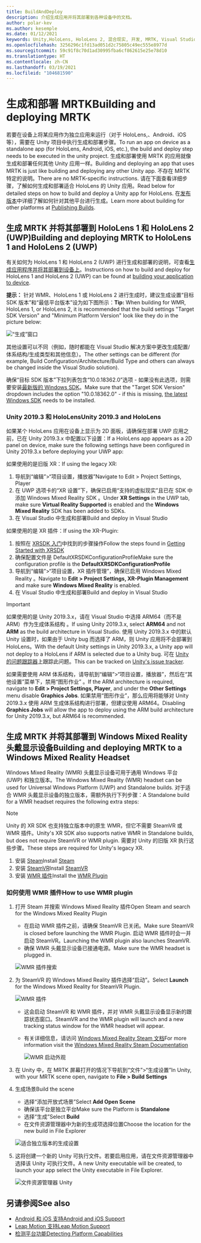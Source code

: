 ```yaml
---
title: BuildAndDeploy
description: 介绍生成应用并将其部署到各种设备中的文档。
author: polar-kev
ms.author: kesemple
ms.date: 01/12/2021
keywords: Unity,HoloLens, HoloLens 2, 混合现实, 开发, MRTK, Visual Studio, Android, IOS
ms.openlocfilehash: 3256296c1fd13ad051d2c75805c49ec555e8977d
ms.sourcegitcommit: 59c91f8c70d1ad30995fba6cf862615e25e78d10
ms.translationtype: HT
ms.contentlocale: zh-CN
ms.lasthandoff: 03/19/2021
ms.locfileid: "104681590"
---
```

# <a name="building-and-deploying-mrtk"></a><span data-ttu-id="02ead-104">生成和部署 MRTK</span><span class="sxs-lookup"><span data-stu-id="02ead-104">Building and deploying MRTK</span></span>

<span data-ttu-id="02ead-105">若要在设备上将某应用作为独立应用来运行（对于 HoloLens,、Android、iOS 等），需要在 Unity 项目中执行生成和部署步骤。</span><span class="sxs-lookup"><span data-stu-id="02ead-105">To run an app on device as a standalone app (for HoloLens, Android, iOS, etc.), the build and deploy step needs to be executed in the unity project.</span></span> <span data-ttu-id="02ead-106">生成和部署使用 MRTK 的应用就像生成和部署任何其他 Unity 应用一样。</span><span class="sxs-lookup"><span data-stu-id="02ead-106">Building and deploying an app that uses MRTK is just like building and deploying any other Unity app.</span></span> <span data-ttu-id="02ead-107">不存在 MRTK 特定的说明。</span><span class="sxs-lookup"><span data-stu-id="02ead-107">There are no MRTK-specific instructions.</span></span> <span data-ttu-id="02ead-108">请在下面查看详细步骤，了解如何生成和部署适合 HoloLens 的 Unity 应用。</span><span class="sxs-lookup"><span data-stu-id="02ead-108">Read below for detailed steps on how to build and deploy a Unity app for HoloLens.</span></span>  <span data-ttu-id="02ead-109">在[发布版本](https://docs.unity3d.com/Manual/PublishingBuilds.html)中详细了解如何针对其他平台进行生成。</span><span class="sxs-lookup"><span data-stu-id="02ead-109">Learn more about building for other platforms at [Publishing Builds](https://docs.unity3d.com/Manual/PublishingBuilds.html).</span></span>

## <a name="building-and-deploying-mrtk-to-hololens-1-and-hololens-2-uwp"></a><span data-ttu-id="02ead-110">生成 MRTK 并将其部署到 HoloLens 1 和 HoloLens 2 (UWP)</span><span class="sxs-lookup"><span data-stu-id="02ead-110">Building and deploying MRTK to HoloLens 1 and HoloLens 2 (UWP)</span></span>

<span data-ttu-id="02ead-111">有关如何为 HoloLens 1 和 HoloLens 2 (UWP) 进行生成和部署的说明，可查看[生成应用程序并将其部署到设备上](https://docs.microsoft.com/windows/mixed-reality/mrlearning-base-ch1#build-your-application-to-your-device)。</span><span class="sxs-lookup"><span data-stu-id="02ead-111">Instructions on how to build and deploy for HoloLens 1 and HoloLens 2 (UWP) can be found at [building your application to device](https://docs.microsoft.com/windows/mixed-reality/mrlearning-base-ch1#build-your-application-to-your-device).</span></span>

<span data-ttu-id="02ead-112">**提示：** 针对 WMR、HoloLens 1 或 HoloLens 2 进行生成时，建议生成设置“目标 SDK 版本”和“最低平台版本”设为如下图所示：</span><span class="sxs-lookup"><span data-stu-id="02ead-112">**Tip:** When building for WMR, HoloLens 1, or HoloLens 2, it is recommended that the build settings "Target SDK Version" and "Minimum Platform Version" look like they do in the picture below:</span></span>

![“生成”窗口](../features/images/getting-started/BuildWindow.png)

<span data-ttu-id="02ead-114">其他设置可以不同（例如，随时都能在 Visual Studio 解决方案中更改生成配置/体系结构/生成类型和其他信息）。</span><span class="sxs-lookup"><span data-stu-id="02ead-114">The other settings can be different (for example, Build Configuration/Architecture/Build Type and others can always be changed inside the Visual Studio solution).</span></span>

<span data-ttu-id="02ead-115">确保“目标 SDK 版本”下拉列表包含“10.0.18362.0”选项 - 如果没有此选项，则需要安装[最新版的 Windows SDK](https://developer.microsoft.com/windows/downloads/windows-10-sdk)。</span><span class="sxs-lookup"><span data-stu-id="02ead-115">Make sure that the "Target SDK Version" dropdown includes the option "10.0.18362.0" - if this is missing, [the latest Windows SDK](https://developer.microsoft.com/windows/downloads/windows-10-sdk) needs to be installed.</span></span>

### <a name="unity-20193-and-hololens"></a><span data-ttu-id="02ead-116">Unity 2019.3 和 HoloLens</span><span class="sxs-lookup"><span data-stu-id="02ead-116">Unity 2019.3 and HoloLens</span></span>

<span data-ttu-id="02ead-117">如果某个 HoloLens 应用在设备上显示为 2D 面板，请确保在部署 UWP 应用之前，已在 Unity 2019.3.x 中配置以下设置：</span><span class="sxs-lookup"><span data-stu-id="02ead-117">If a HoloLens app appears as a 2D panel on device, make sure the following settings have been configured in Unity 2019.3.x before deploying your UWP app:</span></span>

<span data-ttu-id="02ead-118">如果使用的是旧版 XR：</span><span class="sxs-lookup"><span data-stu-id="02ead-118">If using the legacy XR:</span></span>

1. <span data-ttu-id="02ead-119">导航到“编辑”>“项目设置，播放器”</span><span class="sxs-lookup"><span data-stu-id="02ead-119">Navigate to Edit > Project Settings, Player</span></span>
1. <span data-ttu-id="02ead-120">在 UWP 选项卡的“XR 设置”下，确保已启用“支持的虚拟现实”且已在 SDK 中添加 Windows Mixed Reality SDK  。</span><span class="sxs-lookup"><span data-stu-id="02ead-120">Under **XR Settings** in the UWP tab, make sure **Virtual Reality Supported** is enabled and the **Windows Mixed Reality** SDK has been added to SDKs.</span></span>
1. <span data-ttu-id="02ead-121">在 Visual Studio 中生成和部署</span><span class="sxs-lookup"><span data-stu-id="02ead-121">Build and deploy in Visual Studio</span></span>

<span data-ttu-id="02ead-122">如果使用的是 XR 插件：</span><span class="sxs-lookup"><span data-stu-id="02ead-122">If using the XR-Plugin:</span></span>

1. <span data-ttu-id="02ead-123">按照在 [XRSDK 入门](../configuration/GettingStartedWithMRTKAndXRSDK.md)中找到的步骤操作</span><span class="sxs-lookup"><span data-stu-id="02ead-123">Follow the steps found in [Getting Started with XRSDK](../configuration/GettingStartedWithMRTKAndXRSDK.md)</span></span>
1. <span data-ttu-id="02ead-124">确保配置文件是 DefaultXRSDKConfigurationProfile</span><span class="sxs-lookup"><span data-stu-id="02ead-124">Make sure the configuration profile is the **DefaultXRSDKConfigurationProfile**</span></span>
1. <span data-ttu-id="02ead-125">导航到“编辑”>“项目设置，XR 插件管理”，确保已启用 Windows Mixed Reality 。</span><span class="sxs-lookup"><span data-stu-id="02ead-125">Navigate to **Edit > Project Settings, XR-Plugin Management** and make sure **Windows Mixed Reality** is enabled.</span></span>
1. <span data-ttu-id="02ead-126">在 Visual Studio 中生成和部署</span><span class="sxs-lookup"><span data-stu-id="02ead-126">Build and deploy in Visual Studio</span></span>

>[!IMPORTANT]
> <span data-ttu-id="02ead-127">如果使用的是 Unity 2019.3.x，请在 Visual Studio 中选择 ARM64（而不是 ARM）作为生成体系结构 。</span><span class="sxs-lookup"><span data-stu-id="02ead-127">If using Unity 2019.3.x, select **ARM64** and not **ARM** as the build architecture in Visual Studio.</span></span> <span data-ttu-id="02ead-128">使用 Unity 2019.3.x 中的默认 Unity 设置时，如果由于 Unity bug 而选择了 ARM，则 Unity 应用将不会部署到 HoloLens。</span><span class="sxs-lookup"><span data-stu-id="02ead-128">With the default Unity settings in Unity 2019.3.x, a Unity app will not deploy to a HoloLens if ARM is selected due to a Unity bug.</span></span> <span data-ttu-id="02ead-129">可在 [Unity 的问题跟踪器](https://issuetracker.unity3d.com/issues/enabling-graphics-jobs-in-2019-dot-3-x-results-in-a-crash-or-nothing-rendering-on-hololens-2)上跟踪此问题。</span><span class="sxs-lookup"><span data-stu-id="02ead-129">This can be tracked on [Unity's issue tracker](https://issuetracker.unity3d.com/issues/enabling-graphics-jobs-in-2019-dot-3-x-results-in-a-crash-or-nothing-rendering-on-hololens-2).</span></span>
>
> <span data-ttu-id="02ead-130">如果需要使用 ARM 体系结构，请导航到“编辑”>“项目设置，播放器”，然后在“其他设置”菜单下，禁用“图形作业”  。</span><span class="sxs-lookup"><span data-stu-id="02ead-130">If the ARM architecture is required, navigate to **Edit > Project Settings, Player**, and under the **Other Settings** menu disable **Graphics Jobs**.</span></span> <span data-ttu-id="02ead-131">如果禁用“图形作业”，那么应用将能够对 Unity 2019.3.x 使用 ARM 生成体系结构进行部署，但建议使用 ARM64。</span><span class="sxs-lookup"><span data-stu-id="02ead-131">Disabling **Graphics Jobs** will allow the app to deploy using the ARM build architecture for Unity 2019.3.x, but ARM64 is recommended.</span></span>

## <a name="building-and-deploying-mrtk-to-a-windows-mixed-reality-headset"></a><span data-ttu-id="02ead-132">生成 MRTK 并将其部署到 Windows Mixed Reality 头戴显示设备</span><span class="sxs-lookup"><span data-stu-id="02ead-132">Building and deploying MRTK to a Windows Mixed Reality Headset</span></span>

<span data-ttu-id="02ead-133">Windows Mixed Reality (WMR) 头戴显示设备可用于通用 Windows 平台 (UWP) 和独立版本。</span><span class="sxs-lookup"><span data-stu-id="02ead-133">The Windows Mixed Reality (WMR) headset can be used for Universal Windows Platform (UWP) and Standalone builds.</span></span>  <span data-ttu-id="02ead-134">对于适合 WMR 头戴显示设备的独立版本，需额外执行下列步骤：</span><span class="sxs-lookup"><span data-stu-id="02ead-134">A Standalone build for a WMR headset requires the following extra steps:</span></span>

> [!NOTE]
> <span data-ttu-id="02ead-135">Unity 的 XR SDK 也支持独立版本中的原生 WMR，但它不需要 SteamVR 或 WMR 插件。</span><span class="sxs-lookup"><span data-stu-id="02ead-135">Unity's XR SDK also supports native WMR in Standalone builds, but does not require SteamVR or WMR plugin.</span></span> <span data-ttu-id="02ead-136">需要对 Unity 的旧版 XR 执行这些步骤。</span><span class="sxs-lookup"><span data-stu-id="02ead-136">These steps are required for Unity's legacy XR.</span></span>

1. <span data-ttu-id="02ead-137">安装 [Steam](https://store.steampowered.com/about/)</span><span class="sxs-lookup"><span data-stu-id="02ead-137">Install [Steam](https://store.steampowered.com/about/)</span></span>
1. <span data-ttu-id="02ead-138">安装 [SteamVR](https://store.steampowered.com/app/250820/SteamVR/)</span><span class="sxs-lookup"><span data-stu-id="02ead-138">Install [SteamVR](https://store.steampowered.com/app/250820/SteamVR/)</span></span>
1. <span data-ttu-id="02ead-139">安装 [WMR 插件](https://store.steampowered.com/app/719950/Windows_Mixed_Reality_for_SteamVR/)</span><span class="sxs-lookup"><span data-stu-id="02ead-139">Install the [WMR Plugin](https://store.steampowered.com/app/719950/Windows_Mixed_Reality_for_SteamVR/)</span></span>

### <a name="how-to-use-wmr-plugin"></a><span data-ttu-id="02ead-140">如何使用 WMR 插件</span><span class="sxs-lookup"><span data-stu-id="02ead-140">How to use WMR plugin</span></span>

1. <span data-ttu-id="02ead-141">打开 Steam 并搜索 Windows Mixed Reality 插件</span><span class="sxs-lookup"><span data-stu-id="02ead-141">Open Steam and search for the Windows Mixed Reality Plugin</span></span>
    - <span data-ttu-id="02ead-142">在启动 WMR 插件之前，请确保 SteamVR 已关闭。</span><span class="sxs-lookup"><span data-stu-id="02ead-142">Make sure SteamVR is closed before launching the WMR Plugin.</span></span> <span data-ttu-id="02ead-143">启动 WMR 插件时会一并启动 SteamVR。</span><span class="sxs-lookup"><span data-stu-id="02ead-143">Launching the WMR plugin also launches SteamVR.</span></span>
    - <span data-ttu-id="02ead-144">确保 WMR 头戴显示设备已接通电源。</span><span class="sxs-lookup"><span data-stu-id="02ead-144">Make sure the WMR headset is plugged in.</span></span>

    ![WMR 插件搜索](../features/images/build-deploy/wmr/SteamSearchWMRPlugin.png)

1. <span data-ttu-id="02ead-146">为 SteamVR 的 Windows Mixed Reality 插件选择“启动”。</span><span class="sxs-lookup"><span data-stu-id="02ead-146">Select **Launch** for the Windows Mixed Reality for SteamVR Plugin.</span></span>

    ![WMR 插件](../features/images/build-deploy/wmr/WMRPlugin.png)

    - <span data-ttu-id="02ead-148">这会启动 SteamVR 和 WMR 插件，并对 WMR 头戴显示设备显示新的跟踪状态窗口。</span><span class="sxs-lookup"><span data-stu-id="02ead-148">SteamVR and the WMR plugin will launch and a new tracking status window for the WMR headset will appear.</span></span>
    - <span data-ttu-id="02ead-149">有关详细信息，请访问 [Windows Mixed Reality Steam 文档](https://support.microsoft.com/help/4053622/windows-10-play-steamvr-games-in-windows-mixed-reality)</span><span class="sxs-lookup"><span data-stu-id="02ead-149">For more information visit the [Windows Mixed Reality Steam Documentation](https://support.microsoft.com/help/4053622/windows-10-play-steamvr-games-in-windows-mixed-reality)</span></span>

        ![WMR 启动外观](../features/images/build-deploy/wmr/WMRPluginActive.png)

1. <span data-ttu-id="02ead-151">在 Unity 中，在 MRTK 屏幕打开的情况下导航到“文件”>“生成设置”</span><span class="sxs-lookup"><span data-stu-id="02ead-151">In Unity, with your MRTK scene open, navigate to **File > Build Settings**</span></span>

1. <span data-ttu-id="02ead-152">生成场景</span><span class="sxs-lookup"><span data-stu-id="02ead-152">Build the scene</span></span>
    - <span data-ttu-id="02ead-153">选择“添加开放式场景”</span><span class="sxs-lookup"><span data-stu-id="02ead-153">Select **Add Open Scene**</span></span>
    - <span data-ttu-id="02ead-154">确保该平台是独立平台</span><span class="sxs-lookup"><span data-stu-id="02ead-154">Make sure the Platform is **Standalone**</span></span>
    - <span data-ttu-id="02ead-155">选择“生成”</span><span class="sxs-lookup"><span data-stu-id="02ead-155">Select **Build**</span></span>
    - <span data-ttu-id="02ead-156">在文件资源管理器中为新的生成项选择位置</span><span class="sxs-lookup"><span data-stu-id="02ead-156">Choose the location for the new build in File Explorer</span></span>

    ![适合独立版本的生成设置](../features/images/build-deploy/wmr/BuildSettingsStandaloneUnity.png)

1. <span data-ttu-id="02ead-158">这将创建一个新的 Unity 可执行文件。若要启用应用，请在文件资源管理器中选择该 Unity 可执行文件。</span><span class="sxs-lookup"><span data-stu-id="02ead-158">A new Unity executable will be created, to launch your app select the Unity executable in File Explorer.</span></span>

    ![文件资源管理器 Unity](../features/images/build-deploy/wmr/FileExplorerUnityExe.png)

## <a name="see-also"></a><span data-ttu-id="02ead-160">另请参阅</span><span class="sxs-lookup"><span data-stu-id="02ead-160">See also</span></span>

- [<span data-ttu-id="02ead-161">Android 和 iOS 支持</span><span class="sxs-lookup"><span data-stu-id="02ead-161">Android and iOS Support</span></span>](../features/cross-platform/UsingARFoundation.md)
- [<span data-ttu-id="02ead-162">Leap Motion 支持</span><span class="sxs-lookup"><span data-stu-id="02ead-162">Leap Motion Support</span></span>](../features/cross-platform/LeapMotionMRTK.md)
- [<span data-ttu-id="02ead-163">检测平台功能</span><span class="sxs-lookup"><span data-stu-id="02ead-163">Detecting Platform Capabilities</span></span>](../features/cross-platform/DetectingPlatformCapabilities.md)
